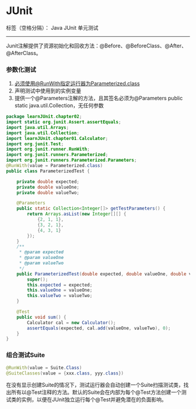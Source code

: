 # JUnit

标签（空格分隔）： Java JUnit 单元测试

---

Junit注解提供了资源初始化和回收方法：@Before、@BeforeClass、@After、@AfterClass。

### 参数化测试

1. 必须使用@RunWith指定运行器为Parameterized.class
2. 声明测试中使用到的实例变量
3. 提供一个@Parameters注解的方法，且其签名必须为@Parameters public static java.util.Collection，无任何参数

```java
package learnJUnit.chapter02;
import static org.junit.Assert.assertEquals;
import java.util.Arrays;
import java.util.Collection;
import learnJUnit.chapter01.Calculator;
import org.junit.Test;
import org.junit.runner.RunWith;
import org.junit.runners.Parameterized;
import org.junit.runners.Parameterized.Parameters;
@RunWith(value = Parameterized.class)
public class ParameterizedTest {

    private double expected;
    private double valueOne;
    private double valueTwo;

    @Parameters
    public static Collection<Integer[]> getTestParameters() {
        return Arrays.asList(new Integer[][] {
            {2, 1, 1},
            {3, 2, 1},
            {4, 3, 1}
        });
    }
    /**
     * @param expected
     * @param valueOne
     * @param valueTwo
     */
    public ParameterizedTest(double expected, double valueOne, double valueTwo) {
        super();
        this.expected = expected;
        this.valueOne = valueOne;
        this.valueTwo = valueTwo;
    }

    @Test
    public void sum() {
        Calculator cal = new Calculator();
        assertEquals(expected, cal.add(valueOne, valueTwo), 0);
    }
}
```

### 组合测试Suite

```java
@RunWith(value = Suite.Class)
@SuiteClasses(value = {xxx.class, yyy.class})
```

在没有显示创建Suite的情况下，测试运行器会自动创建一个Suite扫描测试类，找出所有以@Test注释的方法。默认的Suite会在内部为每个@Test方法创建一个测试类的实例，以便在JUnit独立运行每个@Test并避免潜在的负面影响。

